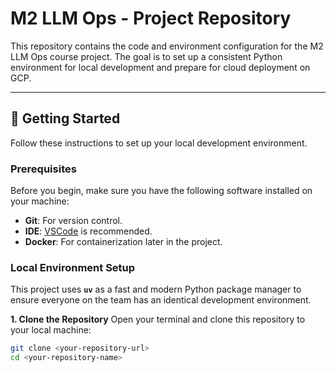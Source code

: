 # M2 LLM Ops - Project Repository

This repository contains the code and environment configuration for the M2 LLM Ops course project. The goal is to set up a consistent Python environment for local development and prepare for cloud deployment on GCP.

---

## 🚀 Getting Started

Follow these instructions to set up your local development environment.

### Prerequisites

Before you begin, make sure you have the following software installed on your machine:
* **Git**: For version control.
* **IDE**: [VSCode](https://code.visualstudio.com/) is recommended.
* **Docker**: For containerization later in the project.

### Local Environment Setup

This project uses **`uv`** as a fast and modern Python package manager to ensure everyone on the team has an identical development environment.

**1. Clone the Repository**
Open your terminal and clone this repository to your local machine:
```bash
git clone <your-repository-url>
cd <your-repository-name>